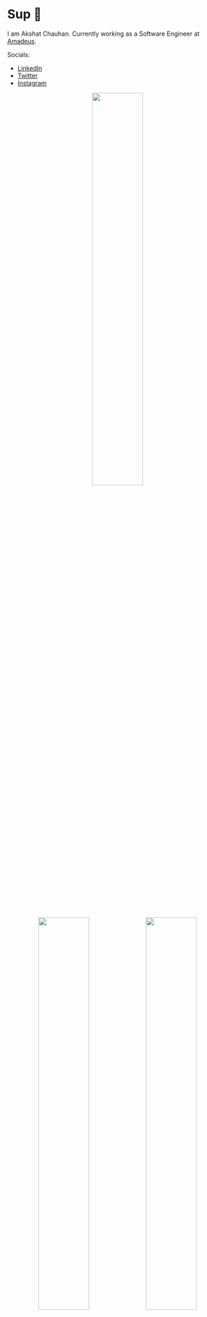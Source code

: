 # Sup 👋

I am Akshat Chauhan.
Currently working as a Software Engineer at [Amadeus](https://amadeus.com/en).

Socials:
- [LinkedIn](https://www.linkedin.com/in/akormous/)
- [Twitter](https://www.twitter.com/akormous/)
- [Instagram](https://www.instagram.com/akormous)

<p align="center">
    <img width="48%" src="https://github-readme-stats.vercel.app/api?username=akormous&count_private=true&show_icons=true&theme=vision-friendly-dark" />
</p>

<p align="center">
  <img width="48%" src="https://github-readme-stats.vercel.app/api/top-langs/?username=akormous&layout=compact&hide=jupyter%20notebook,html&theme=vision-friendly-dark" />
  <img width="48%" src="https://github-readme-streak-stats.herokuapp.com/?user=akormous&theme=vision-friendly-dark" />
</p>
